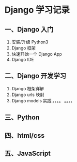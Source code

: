 # Django 学习记录
## 一、Django 入门
1. 安装/升级 Python3
2. Django 框架
3. 快速开始一个 Django App
4. Django IDE

## 二、Django 开发学习
1. Django 框架详解
2. Django urls 映射
3. Django models 实践
。。。。
。。。。

## 三、Python

## 四、html/css
## 五、JavaScript

